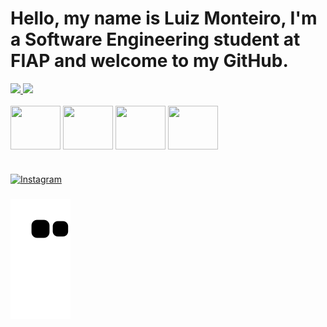 # Hello, my name is Luiz Monteiro, I'm a Software Engineering student at FIAP and welcome to my GitHub.

<div align="">
  <a href="https://github.com/luizmneto68">
    <img height="145em" src="https://github-readme-stats.vercel.app/api?username=luizmneto68&count_private=true&include_all_commits=true&show_icons=true&theme=cobalt&hide_border=false&show_owner=true"/>
    <img height="145em" src="https://github-readme-stats.vercel.app/api/top-langs/?username=luizmneto68&theme=cobalt&hide_border=false&&layout=compact"/>
  </a>
</div>

<div style="display: inline_block"><br>

<img align="center" height="70" width="80" src="https://cdn.jsdelivr.net/gh/devicons/devicon@latest/icons/python/python-original-wordmark.svg" />
<img align="center" height="70" width="80" src="https://cdn.jsdelivr.net/gh/devicons/devicon@latest/icons/csharp/csharp-original.svg" />         
<img align="center" height="70" width="80" src="https://cdn.jsdelivr.net/gh/devicons/devicon@latest/icons/linux/linux-original.svg" />
<img align="center" height="70" width="80" src="https://cdn.jsdelivr.net/gh/devicons/devicon@latest/icons/mysql/mysql-original-wordmark.svg" />    

</div>

#
[![Instagram](https://img.shields.io/badge/Instagram-E4405F?style=for-the-badge&logo=instagram&logoColor=white)](https://www.instagram.com/luizmneto68/)

###

 ![Snake animation](https://github.com/luizmneto68/luizmneto68/blob/output/github-contribution-grid-snake.svg)
 
